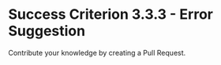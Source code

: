 # Success Criterion 3.3.3 - Error Suggestion

Contribute your knowledge by creating a Pull Request.

